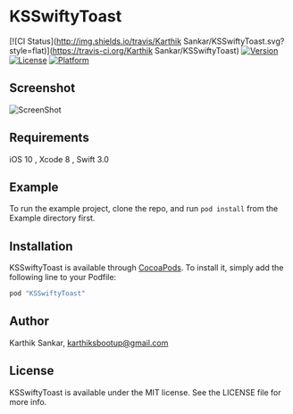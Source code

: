# KSSwiftyToast

[![CI Status](http://img.shields.io/travis/Karthik Sankar/KSSwiftyToast.svg?style=flat)](https://travis-ci.org/Karthik Sankar/KSSwiftyToast)
[![Version](https://img.shields.io/cocoapods/v/KSSwiftyToast.svg?style=flat)](http://cocoapods.org/pods/KSSwiftyToast)
[![License](https://img.shields.io/cocoapods/l/KSSwiftyToast.svg?style=flat)](http://cocoapods.org/pods/KSSwiftyToast)
[![Platform](https://img.shields.io/cocoapods/p/KSSwiftyToast.svg?style=flat)](http://cocoapods.org/pods/KSSwiftyToast)

## Screenshot

![ScreenShot](https://raw.github.com/KarthikSankar29/KSSwiftyToast/master/Screenshots/toast.gif)

## Requirements

iOS 10 , Xcode 8 , Swift 3.0

## Example

To run the example project, clone the repo, and run `pod install` from the Example directory first.

## Installation

KSSwiftyToast is available through [CocoaPods](http://cocoapods.org). To install
it, simply add the following line to your Podfile:

```ruby
pod "KSSwiftyToast"
```

## Author

Karthik Sankar, karthiksbootup@gmail.com

## License

KSSwiftyToast is available under the MIT license. See the LICENSE file for more info.
